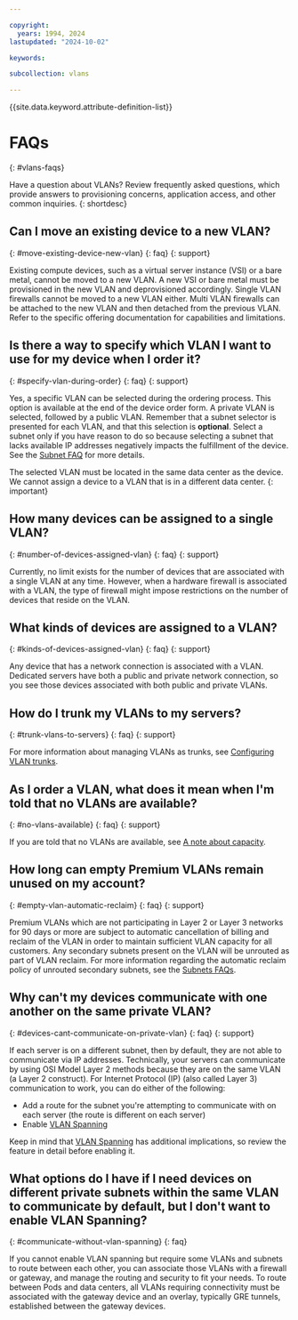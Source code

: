 ```yaml
---

copyright:
  years: 1994, 2024
lastupdated: "2024-10-02"

keywords:

subcollection: vlans

---
```


{{site.data.keyword.attribute-definition-list}}

# FAQs
{: #vlans-faqs}

Have a question about VLANs? Review frequently asked questions, which provide answers to provisioning concerns, application access, and other common inquiries.
{: shortdesc}

## Can I move an existing device to a new VLAN?
{: #move-existing-device-new-vlan}
{: faq}
{: support}

Existing compute devices, such as a virtual server instance (VSI) or a bare metal, cannot be moved to a new VLAN. A new VSI or bare metal must be provisioned in the new VLAN and deprovisioned accordingly. Single VLAN firewalls cannot be moved to a new VLAN either. Multi VLAN firewalls can be attached to the new VLAN and then detached from the previous VLAN. Refer to the specific offering documentation for capabilities and limitations.

## Is there a way to specify which VLAN I want to use for my device when I order it?
{: #specify-vlan-during-order}
{: faq}
{: support}

Yes, a specific VLAN can be selected during the ordering process. This option is available at the end of the device order form. A private VLAN is selected, followed by a public VLAN. Remember that a subnet selector is presented for each VLAN, and that this selection is **optional**. Select a subnet only if you have reason to do so because selecting a subnet that lacks available IP addresses negatively impacts the fulfillment of the device. See the [Subnet FAQ](/docs/subnets?topic=subnets-faq) for more details.

The selected VLAN must be located in the same data center as the device. We cannot assign a device to a VLAN that is in a different data center.
{: important}


## How many devices can be assigned to a single VLAN?
{: #number-of-devices-assigned-vlan}
{: faq}
{: support}

Currently, no limit exists for the number of devices that are associated with a single VLAN at any time. However, when a hardware firewall is associated with a VLAN, the type of firewall might impose restrictions on the number of devices that reside on the VLAN.


## What kinds of devices are assigned to a VLAN?
{: #kinds-of-devices-assigned-vlan}
{: faq}
{: support}

Any device that has a network connection is associated with a VLAN. Dedicated servers have both a public and private network connection, so you see those devices associated with both public and private VLANs.

## How do I trunk my VLANs to my servers?
{: #trunk-vlans-to-servers}
{: faq}
{: support}

For more information about managing VLANs as trunks, see [Configuring VLAN trunks](/docs/vlans?topic=vlans-configuring-vlan-trunks&interface=ui).

## As I order a VLAN, what does it mean when I'm told that no VLANs are available?
{: #no-vlans-available}
{: faq}
{: support}

If you are told that no VLANs are available, see [A note about capacity](/docs/vlans?topic=vlans-getting-started#note-about-capacity). 

## How long can empty Premium VLANs remain unused on my account?
{: #empty-vlan-automatic-reclaim}
{: faq}
{: support}

Premium VLANs which are not participating in Layer 2 or Layer 3 networks for 90 days or more are subject to automatic cancellation of billing and reclaim of the VLAN in order to maintain sufficient VLAN capacity for all customers. Any secondary subnets present on the VLAN will be unrouted as part of VLAN reclaim. For more information regarding the automatic reclaim policy of unrouted secondary subnets, see the [Subnets FAQs](/docs/subnets?topic=subnets-faq#faq-unrouted-subnets-automatic-reclaim).

## Why can't my devices communicate with one another on the same private VLAN?
{: #devices-cant-communicate-on-private-vlan}
{: faq}
{: support}

If each server is on a different subnet, then by default, they are not able to communicate via IP addresses. Technically, your servers can communicate by using OSI Model Layer 2 methods because they are on the same VLAN (a Layer 2 construct). For Internet Protocol (IP) (also called Layer 3) communication to work, you can do either of the following:

* Add a route for the subnet you're attempting to communicate with on each server (the route is different on each server)
* Enable [VLAN Spanning](/docs/vlans?topic=vlans-vlan-spanning)

Keep in mind that [VLAN Spanning](/docs/vlans?topic=vlans-vlan-spanning) has additional implications, so review the feature in detail before enabling it.

## What options do I have if I need devices on different private subnets within the same VLAN to communicate by default, but I don't want to enable VLAN Spanning?
{: #communicate-without-vlan-spanning}
{: faq}

If you cannot enable VLAN spanning but require some VLANs and subnets to route between each other, you can associate those VLANs with a firewall or gateway, and manage the routing and security to fit your needs. To route between Pods and data centers, all VLANs requiring connectivity must be associated with the gateway device and an overlay, typically GRE tunnels, established between the gateway devices.
